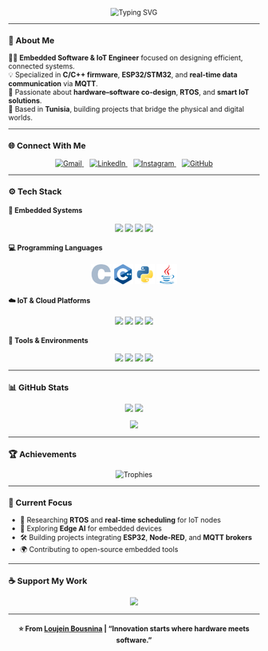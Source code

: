<!-- Profile README for Loujein Bousnina -->
<p align="center">
  <img src="https://readme-typing-svg.herokuapp.com?font=Fira+Code&pause=1000&color=A9A9A9&center=true&vCenter=true&width=600&lines=👋+Hi%2C+I'm+Loujein+Bousnina;🚀+Embedded+Systems+Engineer;💡+IoT+and+Firmware+Developer;⚙️+Passionate+about+Hardware-Software+Integration" alt="Typing SVG" />
</p>

---

### 🧠 About Me  

👩‍💻 **Embedded Software & IoT Engineer** focused on designing efficient, connected systems.  
💡 Specialized in **C/C++ firmware**, **ESP32/STM32**, and **real-time data communication** via **MQTT**.  
📡 Passionate about **hardware–software co-design**, **RTOS**, and **smart IoT solutions**.  
📍 Based in **Tunisia**, building projects that bridge the physical and digital worlds.  

---

### 🌐 Connect With Me  

<p align="center">
  <a href="mailto:majdoub.loujein1211@gmail.com">
    <img src="https://img.icons8.com/fluency/48/gmail-new.png" width="55" height="55" alt="Gmail"/>
  </a>
  &nbsp;&nbsp;
  <a href="https://www.linkedin.com/in/bousnina-loujein-5965a2194/">
    <img src="https://img.icons8.com/fluency/48/linkedin.png" width="55" height="55" alt="LinkedIn"/>
  </a>
  &nbsp;&nbsp;
  <a href="https://www.instagram.com/loujein.bousnina/">
    <img src="https://img.icons8.com/fluency/48/instagram-new.png" width="55" height="55" alt="Instagram"/>
  </a>
  &nbsp;&nbsp;
  <a href="https://github.com/bousnina-loujein">
    <img src="https://img.icons8.com/fluency/48/github.png" width="55" height="55" alt="GitHub"/>
  </a>
</p>

---

### ⚙️ Tech Stack  

#### 🧩 Embedded Systems  
<p align="center">
  <img src="https://cdn.worldvectorlogo.com/logos/arduino-1.svg" height="40" />
  <img src="https://upload.wikimedia.org/wikipedia/commons/7/7b/ESP32_Espressif_ESP-WROOM-32_Shielded.jpg" height="40" />
  <img src="https://upload.wikimedia.org/wikipedia/fr/3/3b/Raspberry_Pi_logo.svg" height="40" />
  <img src="https://upload.wikimedia.org/wikipedia/commons/1/17/STMicroelectronics-Logo.svg" height="40" />
</p>

#### 💻 Programming Languages  
<p align="center">
  <img src="https://raw.githubusercontent.com/devicons/devicon/master/icons/c/c-original.svg" height="40"/>
  <img src="https://raw.githubusercontent.com/devicons/devicon/master/icons/cplusplus/cplusplus-original.svg" height="40"/>
  <img src="https://raw.githubusercontent.com/devicons/devicon/master/icons/python/python-original.svg" height="40"/>
  <img src="https://raw.githubusercontent.com/devicons/devicon/master/icons/java/java-original.svg" height="40"/>
</p>

#### ☁️ IoT & Cloud Platforms  
<p align="center">
  <img src="https://upload.wikimedia.org/wikipedia/commons/e/e0/Mqtt-hor.svg" height="40"/>
  <img src="https://www.vectorlogo.zone/logos/amazon_aws/amazon_aws-icon.svg" height="40"/>
  <img src="https://www.vectorlogo.zone/logos/microsoft_azure/microsoft_azure-icon.svg" height="40"/>
  <img src="https://www.vectorlogo.zone/logos/google_cloud/google_cloud-icon.svg" height="40"/>
</p>

#### 🧰 Tools & Environments  
<p align="center">
  <img src="https://www.vectorlogo.zone/logos/git-scm/git-scm-icon.svg" height="40"/>
  <img src="https://www.vectorlogo.zone/logos/docker/docker-icon.svg" height="40"/>
  <img src="https://www.vectorlogo.zone/logos/linux/linux-icon.svg" height="40"/>
  <img src="https://upload.wikimedia.org/wikipedia/commons/2/21/Matlab_Logo.png" height="40"/>
</p>

---

### 📊 GitHub Stats  

<p align="center">
  <img src="https://github-readme-stats.vercel.app/api?username=bousnina-loujein&show_icons=true&theme=github_dark&hide_border=true" height="170"/>
  <img src="https://github-readme-streak-stats.herokuapp.com?user=bousnina-loujein&theme=github-dark&hide_border=true" height="170"/>
</p>

<p align="center">
  <img src="https://github-readme-stats.vercel.app/api/top-langs/?username=bousnina-loujein&layout=compact&theme=github_dark&hide_border=true" height="150"/>
</p>

---

### 🏆 Achievements  

<p align="center">
  <img src="https://github-profile-trophy.vercel.app/?username=bousnina-loujein&theme=darkhub&column=3&no-frame=true&margin-w=15&margin-h=15" alt="Trophies" />
</p>

---

### 🚀 Current Focus  

- 🔬 Researching **RTOS** and **real-time scheduling** for IoT nodes  
- 🧠 Exploring **Edge AI** for embedded devices  
- 🛠️ Building projects integrating **ESP32**, **Node-RED**, and **MQTT brokers**  
- 🌍 Contributing to open-source embedded tools  

---

### ☕ Support My Work  

<p align="center">
  <a href="https://www.buymeacoffee.com/loujeinbousnina">
    <img src="https://img.shields.io/badge/☕_Buy_Me_A_Coffee-FFDD00?style=for-the-badge&logo=buy-me-a-coffee&logoColor=black" />
  </a>
</p>

---

<h4 align="center">
⭐ From <a href="https://github.com/bousnina-loujein">Loujein Bousnina</a> | “Innovation starts where hardware meets software.”
</h4>
